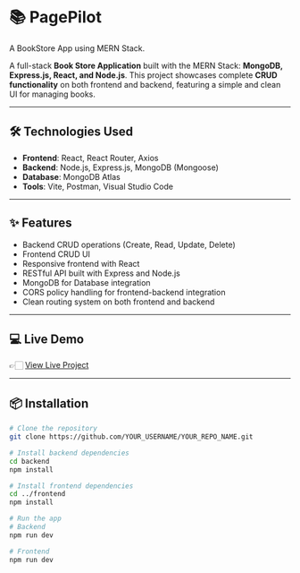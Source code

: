 # 📚 PagePilot

A BookStore App using MERN Stack.

A full-stack **Book Store Application** built with the MERN Stack: **MongoDB, Express.js, React, and Node.js**. This project showcases complete **CRUD functionality** on both frontend and backend, featuring a simple and clean UI for managing books.

---

##  🛠️ Technologies Used

- **Frontend**: React, React Router, Axios
- **Backend**: Node.js, Express.js, MongoDB (Mongoose)
- **Database**: MongoDB Atlas
- **Tools**: Vite, Postman, Visual Studio Code

---

## ✨ Features

- Backend CRUD operations (Create, Read, Update, Delete)
- Frontend CRUD UI
- Responsive frontend with React
- RESTful API built with Express and Node.js
- MongoDB for Database integration
- CORS policy handling for frontend-backend integration
- Clean routing system on both frontend and backend

---

## 💻 Live Demo
👉🏻 [View Live Project](https://page-pilot-git-main-shayaans-projects-4f005002.vercel.app)

---

## 📦 Installation

```bash
# Clone the repository
git clone https://github.com/YOUR_USERNAME/YOUR_REPO_NAME.git

# Install backend dependencies
cd backend
npm install

# Install frontend dependencies
cd ../frontend
npm install

# Run the app
# Backend
npm run dev

# Frontend
npm run dev

```

